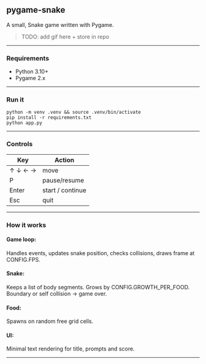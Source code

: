 ## pygame-snake

A small, Snake game written with Pygame. 
>TODO: add gif here + store in repo

---
### Requirements
- Python 3.10+
- Pygame 2.x

---
### Run it
```
python -m venv .venv && source .venv/bin/activate
pip install -r requirements.txt
python app.py
```

---
### Controls

| Key      | Action           |
|----------|------------------|
| ↑ ↓ ← →  | move             |
| P        | pause/resume     |
| Enter    | start / continue |
| Esc      | quit             |

---

### How it works
#### Game loop:
Handles events, updates snake position, checks collisions, draws frame at CONFIG.FPS.

#### Snake:
Keeps a list of body segments. Grows by CONFIG.GROWTH_PER_FOOD. Boundary or self collision -> game over.

#### Food:
Spawns on random free grid cells.

#### UI:
Minimal text rendering for title, prompts  and score.

---

